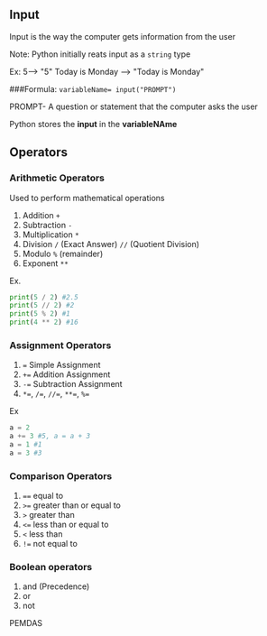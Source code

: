 ## Input

Input is the way the computer gets information from the user

Note: Python initially reats input as a `string` type

Ex:
5--> "5"
Today is Monday --> "Today is Monday"

###Formula: 
`variableName= input("PROMPT")`

PROMPT- A question or statement that the computer asks the user

Python  stores the __input__ in the __variableNAme__

## Operators
### Arithmetic Operators

Used to perform mathematical operations
1. Addition `+`
2. Subtraction `-`
3. Multiplication `*`
4. Division `/` (Exact Answer)  `//` (Quotient Division)
5. Modulo `%` (remainder)
6. Exponent `**`

Ex.
```python # Code Block
print(5 / 2) #2.5
print(5 // 2) #2
print(5 % 2) #1
print(4 ** 2) #16
```

### Assignment Operators

1. `=` Simple Assignment
2. `+=` Addition Assignment
3. `-=` Subtraction Assignment
4. `*=`, `/=`, `//=`, `**=`, `%=`

Ex
```python
a = 2
a += 3 #5, a = a + 3
a = 1 #1
a = 3 #3
```


### Comparison Operators
1. `==` equal to
2.  `>=` greater than or equal to
3.  `>` greater than
4.  `<=` less than or equal to
5.  `<` less than
6.  `!=` not equal to


### Boolean operators
1. and (Precedence)
2. or
3. not

PEMDAS


